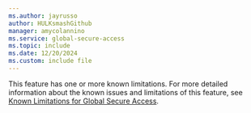 ```yaml
---
ms.author: jayrusso
author: HULKsmashGithub
manager: amycolannino
ms.service: global-secure-access
ms.topic: include
ms.date: 12/20/2024
ms.custom: include file
---
```


This feature has one or more known limitations. For more detailed information about the known issues and limitations of this feature, see [Known Limitations for Global Secure Access](reference-current-known-limitations.md).
